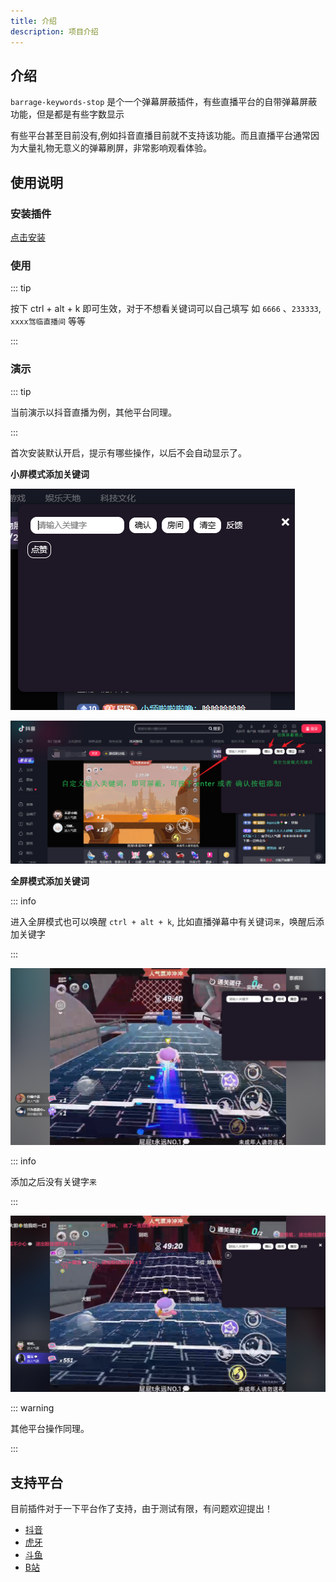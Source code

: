 ```yaml
---
title: 介绍
description: 项目介绍
---
```



## 介绍

`barrage-keywords-stop` 是个一个弹幕屏蔽插件，有些直播平台的自带弹幕屏蔽功能，但是都是有些字数显示

有些平台甚至目前没有,例如抖音直播目前就不支持该功能。而且直播平台通常因为大量礼物无意义的弹幕刷屏，非常影响观看体验。



## 使用说明


### 安装插件



[点击安装](https://greasyfork.org/zh-CN/scripts/475878-barrage-keywords-stop)


### 使用


::: tip 

按下 ctrl + alt + k 即可生效，对于不想看关键词可以自己填写 如 `6666` 、`233333`, `xxxx驾临直播间`  等等

:::





### 演示



::: tip 

当前演示以抖音直播为例，其他平台同理。

:::


> 


首次安装默认开启，提示有哪些操作，以后不会自动显示了。


**小屏模式添加关键词**


![/barrage-keywords-stop/0.png](/barrage-keywords-stop/0.png)


![/barrage-keywords-stop/1.png](/barrage-keywords-stop/1.png)



**全屏模式添加关键词**




::: info 

进入全屏模式也可以唤醒 `ctrl + alt + k`, 比如直播弹幕中有关键词`来`，唤醒后添加关键字

:::



![/barrage-keywords-stop/2.png](/barrage-keywords-stop/2.png)


::: info 

添加之后没有关键字`来` 

:::

![/barrage-keywords-stop/3.png](/barrage-keywords-stop/3.png)




::: warning

其他平台操作同理。

:::





## 支持平台

目前插件对于一下平台作了支持，由于测试有限，有问题欢迎提出！


 - [抖音](https://live.douyin.com)
 - [虎牙](https://www.huya.com)
 - [斗鱼](https://www.douyu.com)
 - [B站](https://live.bilibili.com)
 

